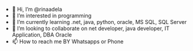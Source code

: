 - 👋 Hi, I’m @rinaadela
- 👀 I’m interested in programming
- 🌱 I’m currently learning .net, java, python, oracle, MS SQL, SQL Server
- 💞️ I’m looking to collaborate on net developer, java developer, IT Application, DBA Oracle
- 📫 How to reach me BY Whatsapps or Phone

<!---
paybarina/paybarina is a ✨ special ✨ repository because its `README.md` (this file) appears on your GitHub profile.
You can click the Preview link to take a look at your changes.
--->
